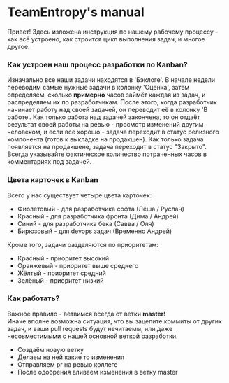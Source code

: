 # TeamEntropy's manual
<p>Привет! Здесь изложена инструкция по нашему рабочему процессу - 
как всё устроено, как строится цикл выполнения задач, и многое другое.</p>

### Как устроен наш процесс разработки по Kanban?
<p>Изначально все наши задачи находятся в 'Бэклоге'.
В начале недели переводим самые нужные задачи
в колонку 'Оценка', затем определяем, сколько <b>примерно</b> часов займёт
каждая из задач, и распределяем их по разработчикам. После этого,
когда разработчик начинает работу над своей задачей, он переводит её в 
колонку 'В работе'. Как только работа над задачей закончена, то он 
отдаёт результат своей работы на ревью - просмотр изменений другим 
человеком, и если все хорошо - задача переходит в статус релизного
компонента (готов к выкладке на продакшен). Как только задача появляется
на продакшене, задача переходит в статус "Закрыто". Всегда указывайте 
фактическое количество потраченных часов в комментариях под задачей.</p>

### Цвета карточек в Kanban
<p>
Всего у нас существует четыре цвета карточек:
<ul>
    <li>Фиолетовый - для разработчика софта (Лёша / Руслан)</li>
    <li>Красный - для разработчика фронта (Дима / Андрей)</li>
    <li>Синий - для разработчика бека (Савва / Оля)</li>
    <li>Бирюзовый - для devops задач (Временно Андрей)</li>
</ul>
Кроме того, задачи разделяются по приоритетам: 
<ul>
    <li>Красный - приоритет высокий</li>
    <li>Оранжевый - приоритет выше среднего</li>
    <li>Жёлтый - приоритет средний</li>
    <li>Зелёный - приоритет низкий</li>
</ul>
<p>

### Как работать?
<p>
Важное правило - ветвимся всегда от ветки <b>master!</b><br>
Иначе вполне возможна ситуация, что вы зацепите коммиты 
от других задач, и ваши pull requests будут нечитаемы, 
или даже несовместимыми с нашей основной веткой разработки.
</p>
<ul>
    <li>Создаём новую ветку</li>
    <li>Делаем на ней какие то изменения</li>
    <li>Отправляем pr на ревью коллеге</li>
    <li>После одобрения вливаем изменения в ветку master</li>
</ul>


